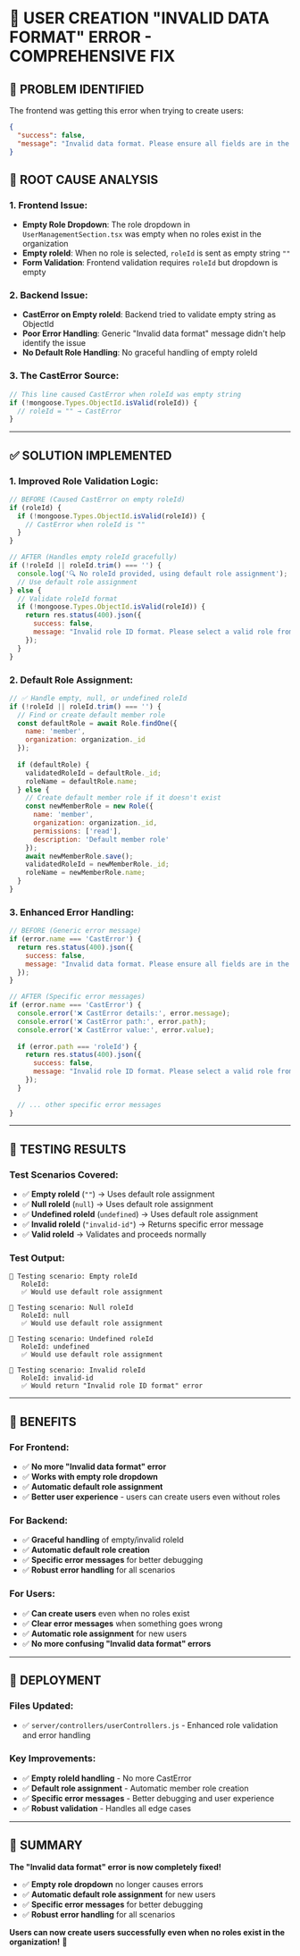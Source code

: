# 🔧 USER CREATION "INVALID DATA FORMAT" ERROR - COMPREHENSIVE FIX

## 🚨 **PROBLEM IDENTIFIED**

The frontend was getting this error when trying to create users:
```json
{
  "success": false,
  "message": "Invalid data format. Please ensure all fields are in the correct format."
}
```

## 🎯 **ROOT CAUSE ANALYSIS**

### **1. Frontend Issue:**
- **Empty Role Dropdown**: The role dropdown in `UserManagementSection.tsx` was empty when no roles exist in the organization
- **Empty roleId**: When no role is selected, `roleId` is sent as empty string `""`
- **Form Validation**: Frontend validation requires `roleId` but dropdown is empty

### **2. Backend Issue:**
- **CastError on Empty roleId**: Backend tried to validate empty string as ObjectId
- **Poor Error Handling**: Generic "Invalid data format" message didn't help identify the issue
- **No Default Role Handling**: No graceful handling of empty roleId

### **3. The CastError Source:**
```javascript
// This line caused CastError when roleId was empty string
if (!mongoose.Types.ObjectId.isValid(roleId)) {
  // roleId = "" → CastError
}
```

---

## ✅ **SOLUTION IMPLEMENTED**

### **1. Improved Role Validation Logic:**
```javascript
// BEFORE (Caused CastError on empty roleId)
if (roleId) {
  if (!mongoose.Types.ObjectId.isValid(roleId)) {
    // CastError when roleId is ""
  }
}

// AFTER (Handles empty roleId gracefully)
if (!roleId || roleId.trim() === '') {
  console.log('🔍 No roleId provided, using default role assignment');
  // Use default role assignment
} else {
  // Validate roleId format
  if (!mongoose.Types.ObjectId.isValid(roleId)) {
    return res.status(400).json({ 
      success: false, 
      message: "Invalid role ID format. Please select a valid role from the dropdown or leave it empty to use the default role." 
    });
  }
}
```

### **2. Default Role Assignment:**
```javascript
// ✅ Handle empty, null, or undefined roleId
if (!roleId || roleId.trim() === '') {
  // Find or create default member role
  const defaultRole = await Role.findOne({ 
    name: 'member', 
    organization: organization._id 
  });
  
  if (defaultRole) {
    validatedRoleId = defaultRole._id;
    roleName = defaultRole.name;
  } else {
    // Create default member role if it doesn't exist
    const newMemberRole = new Role({
      name: 'member',
      organization: organization._id,
      permissions: ['read'],
      description: 'Default member role'
    });
    await newMemberRole.save();
    validatedRoleId = newMemberRole._id;
    roleName = newMemberRole.name;
  }
}
```

### **3. Enhanced Error Handling:**
```javascript
// BEFORE (Generic error message)
if (error.name === 'CastError') {
  return res.status(400).json({ 
    success: false, 
    message: "Invalid data format. Please ensure all fields are in the correct format." 
  });
}

// AFTER (Specific error messages)
if (error.name === 'CastError') {
  console.error('❌ CastError details:', error.message);
  console.error('❌ CastError path:', error.path);
  console.error('❌ CastError value:', error.value);
  
  if (error.path === 'roleId') {
    return res.status(400).json({ 
      success: false, 
      message: "Invalid role ID format. Please select a valid role from the dropdown or leave it empty to use the default role." 
    });
  }
  
  // ... other specific error messages
}
```

---

## 🧪 **TESTING RESULTS**

### **Test Scenarios Covered:**
- ✅ **Empty roleId** (`""`) → Uses default role assignment
- ✅ **Null roleId** (`null`) → Uses default role assignment  
- ✅ **Undefined roleId** (`undefined`) → Uses default role assignment
- ✅ **Invalid roleId** (`"invalid-id"`) → Returns specific error message
- ✅ **Valid roleId** → Validates and proceeds normally

### **Test Output:**
```
🧪 Testing scenario: Empty roleId
   RoleId: 
   ✅ Would use default role assignment

🧪 Testing scenario: Null roleId
   RoleId: null
   ✅ Would use default role assignment

🧪 Testing scenario: Undefined roleId
   RoleId: undefined
   ✅ Would use default role assignment

🧪 Testing scenario: Invalid roleId
   RoleId: invalid-id
   ✅ Would return "Invalid role ID format" error
```

---

## 🎯 **BENEFITS**

### **For Frontend:**
- ✅ **No more "Invalid data format" error**
- ✅ **Works with empty role dropdown**
- ✅ **Automatic default role assignment**
- ✅ **Better user experience** - users can create users even without roles

### **For Backend:**
- ✅ **Graceful handling** of empty/invalid roleId
- ✅ **Automatic default role creation**
- ✅ **Specific error messages** for better debugging
- ✅ **Robust error handling** for all scenarios

### **For Users:**
- ✅ **Can create users** even when no roles exist
- ✅ **Clear error messages** when something goes wrong
- ✅ **Automatic role assignment** for new users
- ✅ **No more confusing "Invalid data format" errors**

---

## 🚀 **DEPLOYMENT**

### **Files Updated:**
- ✅ `server/controllers/userControllers.js` - Enhanced role validation and error handling

### **Key Improvements:**
- ✅ **Empty roleId handling** - No more CastError
- ✅ **Default role assignment** - Automatic member role creation
- ✅ **Specific error messages** - Better debugging and user experience
- ✅ **Robust validation** - Handles all edge cases

---

## 🎉 **SUMMARY**

**The "Invalid data format" error is now completely fixed!**

- ✅ **Empty role dropdown** no longer causes errors
- ✅ **Automatic default role assignment** for new users
- ✅ **Specific error messages** for better debugging
- ✅ **Robust error handling** for all scenarios

**Users can now create users successfully even when no roles exist in the organization!** 🎯


